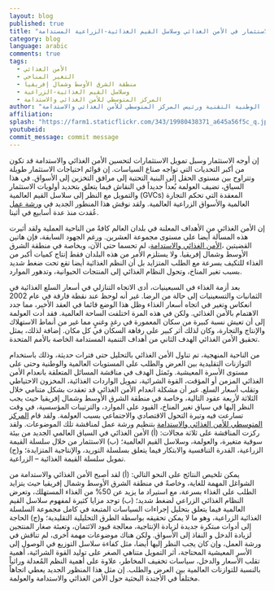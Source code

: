 ```yaml
---
layout: blog
published: true
title: "الاستثمار في الأمن الغذائي وسلاسل القيم الغذائية-الزراعية المستدامة"
category: blog
language: arabic
comments: true
tags: 
  - الأمن الغذائي
  - التغير المناخي
  - منطقة الشرق الأوسط وشمال إفريقيا
  - وسلاسل القيم الغذائية-الزراعية
  - المركز المتوسطي للأمن الغذائي والاستدامة
author: "جورج ماركوس - استاذ بجامعة أثينا الوطنية التقنية ورئيس المركز المتوسطي للأمن الغذائي والاستدامة"
affiliation: 
splash: "https://farm1.staticflickr.com/343/19980438371_a645a56f5c_q.jpg"
youtubeid: 
commit_message: commit message
---
```

إن أوجه الاستثمار وسبل تمويل الاستثمارات لتحسين الأمن الغذائي والاستدامة قد تكون من أكبر التحديات التي تواجه صناع السياسات. إن قوائم احتياجات الاستثمار طويلة وتتراوح بين مستوى الحقل إلى البنية التحتية إلى مرافق التخزين إلى الأسواق. في هذا السياق، تضيف العولمة بُعداً جديداً في النقاش فيما يتعلق بتحديد أولويات الاستثمار والتمويل مع النظر إلى سلاسل القيم العالمية (GVCs) المعقدة التي تحكم التجارة العالمية  والأسواق الزراعية العالمية. ولقد نوقش هذا المنظور الجديد في [ورشة عمل](http://www.med-sec.org/workshop-programme) عُقدت منذ عدة أسابيع في أثينا. 

إن الأمن الغذائي من الأهداف المعلنة في بلدان العالم كافةً من الناحية العملية ولقد أثيرت هذه المسألة أيضا على مستوى مجموعة العشرين. ورغم الجهود السابقة، فإن هاتين القضيتين ،[الأمن الغذائي والاستدامة](http://www.ifpri.org/topic/middle-east-and-north-africa)، لم تحسما حتى الآن، وبخاصة في منطقة الشرق الأوسط وشمال إفريقيا. ولا يستلزم الأمر من هذه البلدان فقط إنتاج كميات أكبر من الغذاء للتكيف بسرعة مع الطلب المتزايد بل أن النظم الغذائية أيضا تقع تحت ضغط شديد بسبب تغير المناخ، وتحول النظام الغذائي إلى المنتجات الحيوانية، وتدهور الموارد. 

بعد أزمة الغذاء في السبعينيات، أدى الاتجاه التنازلي في أسعار السلع الغذائية في الثمانيات والتسعينيات إلى حالة من الرضا. غير أنه لوحظ عند نقطة فارقة في عام 2002 انعكاس وتغير في اتجاه أسعار الغذاء وظل هذا الوضع قائما في العقد الأخير، مما جدد الاهتمام بالأمن الغذائي. ولكن في هذه المرة اختلفت الساحة العالمية. فقد أدت العولمة إلى أن تعيش نسبة كبيرة من سكان المعمورة في رغدٍ وغنيٍ مما غير من أنماط الاستهلاك والإنتاج والتجارة، وكان لذلك أثر كبير على رفاهة السكان في كل مكان. إضافة لذلك، يمثل تحقيق الأمن الغذائي الهدف الثاني من أهداف التنمية المستدامة الخاصة بالأمم المتحدة. 

من الناحية المنهجية، تم تناول الأمن الغذائي بالتحليل حتى فترات حديثة، وذلك باستخدام التوازنات التقليدية بين العرض والطلب على المستويات العالمية والوطنية وحتى على مستوى الأسرة المعيشية. وتَمثل الهدف في مناقشة المسائل المتعلقة بانعدام الأمن الغذائي المزمن أو المؤقت، القوة الشرائية، تمويل الواردات الغذائية، المخزون الاحتياطي وتقلب أسعار السلع. غير أن مشكلة انعدام الأمن الغذائي قد تعقدت بشكل متنامي خلال الثلاثة لأربعة عقود التالية، وخاصة في منطقة الشرق الأوسط وشمال إفريقيا حيث يجب النظر إليها في سياق تغير المناخ، القيود على الموارد، والترتيبات المؤسسية، في وقت تسارعت فيه وتيرة التحول الاقتصادي والاجتماعي بسبب العولمة.  ولقد قام [المركز المتوسطي للأمن الغذائي والاستدامة](www.med-sec.org) بتنظيم ورشة عمل لمناقشة تلك الموضوعات. ولقد ركزت المناقشة على ثلاثة مجالات: (أ) الأمن الغذائي في السياق العالمي الجديد من بيئة سوقية متغيرة، والعولمة، وسلاسل القيم العالمية؛ (ب) الاستثمار من خلال سلسلة القيمة الزراعية، القدرة التنافسية والابتكار فيما يتعلق بسلسلة التوريد، والإنتاجية المتزايدة؛ و(ج) تمويل سلسلة القيمة الغذائية – الزراعية. 

يمكن تلخيص النتائج على النحو التالي: (أ) لقد أصبح الأمن الغذائي والاستدامة من الشواغل المهمة للغاية، وخاصةً في منطقة الشرق الأوسط وشمال إفريقيا حيث يتزايد الطلب على الغذاء بسرعة، مع استيراد ما يزيد عن 50% من الغذاء المستهلك، وتعرض النظام الغذائي الزراعي لضغط شديد؛ (ب) توجد مزايا كثيرة لمفهوم سلاسل القيم العالمية فيما يتعلق بتحليل إجراءات السياسات المتبعة في كامل مجموعة السلسلة الغذائية الزراعية، وهو ما لا يمكن تحقيقه بواسطة الطرق التحليلية التقليدية؛ و(ج) الحاجة إلى أدوات مبتكرة جديدة لزيادة الإنتاجية، معالجة قيود الائتمان، وتعبئة صغار المنتجين لزيادة الدخل و النفاذ إلى الأسواق. ولكن هناك موضوعات مهمة أخرى، لم تناقش في ورشة العمل، وإن كان يجب النظر إليها أيضا، مثل كفاءة سلاسل التوزيع في الوصول إلى الأسر المعيشية المحتاجة، أثر التمويل متناهي الصغر على توليد القوة الشرائية، أهمية تقلب الأسعار والدخل، سياسات تخفيف المخاطر، علاوة على أهمية النظم المُعدلة وراثياً بالنسبة للتوازنات العالمية بين العرض والطلب. إن مثل هذا المنظور الجديد يعطي اتجاهاً مختلفاً في الأجندة البحثية حول الأمن الغذائي والاستدامة والعولمة.